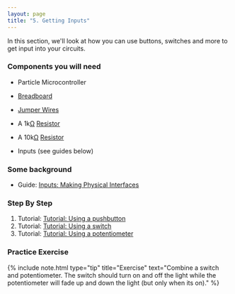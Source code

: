 ```yaml
---
layout: page
title: "5. Getting Inputs"
---
```


In this section, we'll look at how you can use buttons, switches and more to get input into your circuits. 



### Components you will need

* Particle Microcontroller 

* [Breadboard]({{site.baseurl}}/breadboards)

* [Jumper Wires]({{site.baseurl}}/1-a-simple-internet-appliance/jumpers)

* A 1k[Ω](http://en.wikipedia.org/wiki/Omega) [Resistor]({{site.baseurl}}/1-a-simple-internet-appliance/resistors)

* A 10k[Ω](http://en.wikipedia.org/wiki/Omega) [Resistor]({{site.baseurl}}/1-a-simple-internet-appliance/resistors)

* Inputs (see guides below)


### Some background

* Guide: [Inputs: Making Physical Interfaces ]({{site.baseurl}}/5-getting-input/inputs)

### Step By Step

1. Tutorial: [Tutorial: Using a pushbutton]({{site.baseurl}}/5-getting-input/buttons)
1. Tutorial: [Tutorial: Using a switch]({{site.baseurl}}/5-getting-input/switches)
1. Tutorial: [Tutorial: Using a potentiometer]({{site.baseurl}}/5-getting-input/rotpots)


### Practice Exercise

{% include note.html type="tip" title="Exercise" text="Combine a switch and potentiometer. The switch should turn on and off the light while the potentiometer will fade up and down the light (but only when its on)." %}
